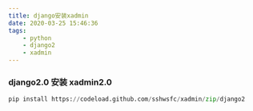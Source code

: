 ```yaml
---
title: django安装xadmin
date: 2020-03-25 15:46:36
tags: 
    - python
    - django2
    - xadmin
---
```


### django2.0 安装 xadmin2.0
```python
pip install https://codeload.github.com/sshwsfc/xadmin/zip/django2
```
